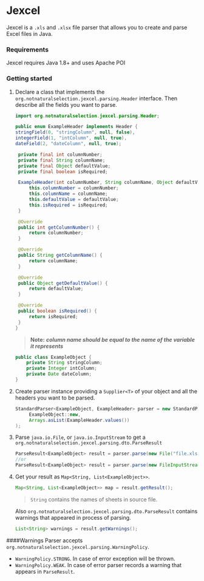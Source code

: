 Jexcel
==============
Jexcel is a ```.xls``` and ```.xlsx``` file parser that allows you to create and parse Excel files in Java.

### Requirements
Jexcel requires Java 1.8+ and uses Apache POI
### Getting started
1. Declare a class that implements the ```org.notnaturalselection.jexcel.parsing.Header``` interface. Then describe all the fields you want to parse.

   ```java
   import org.notnaturalselection.jexcel.parsing.Header;

   public enum ExampleHeader implements Header {
   stringField(0, "stringColumn", null, false),
   integerField(1, "intColumn", null, true),
   dateField(2, "dateColumn", null, true);

    private final int columnNumber;
    private final String columnName;
    private final Object defaultValue;
    private final boolean isRequired;

    ExampleHeader(int columnNumber, String columnName, Object defaultValue, boolean isRequired) {
        this.columnNumber = columnNumber;
        this.columnName = columnName;
        this.defaultValue = defaultValue;
        this.isRequired = isRequired;
    }

    @Override
    public int getColumnNumber() {
        return columnNumber;
    }

    @Override
    public String getColumnName() {
        return columnName;
    }

    @Override
    public Object getDefaultValue() {
        return defaultValue;
    }

    @Override
    public boolean isRequired() {
        return isRequired;
    }
   }
   ```
   > **Note:** ***column name should be equal to the name of the variable it represents*** 
   ```java
   public class ExampleObject {
       private String stringColumn;
       private Integer intColumn;
       private Date dateColumn;
   }
   ```
   
2. Create parser instance providing a ```Supplier<T>``` of your object and all the headers you want to be parsed.
   ```java
   StandardParser<ExampleObject, ExampleHeader> parser = new StandardParser<>(
        ExampleObject::new,
        Arrays.asList(ExampleHeader.values())
   );
   ```
3. Parse ```java.io.File```, or ```java.io.InputStream``` to get a ```org.notnaturalselection.jexcel.parsing.dto.ParseResult```
   ```java
   ParseResult<ExampleObject> result = parser.parse(new File("file.xlsx"));
   //or
   ParseResult<ExampleObject> result = parser.parse(new FileInputStream("file.xlsx"));
   ```
4. Get your result as ```Map<String, List<ExampleObject>>```. 
   ```java
   Map<String, List<ExampleObject>> map = result.getResult();
   ```
   >```String``` contains the names of sheets in source file.
   
   Also ```org.notnaturalselection.jexcel.parsing.dto.ParseResult``` contains warnings that appeared in process of parsing.
   ```java
   List<String> warnings = result.getWarnings();
   ```
####Warnings
   Parser accepts ```org.notnaturalselection.jexcel.parsing.WarningPolicy```.
   * ```WarningPolicy.STRONG```. In case of error exception will be thrown.
   * ```WarningPolicy.WEAK```. In case of error parser records a warning that appears in ```ParseResult```.
